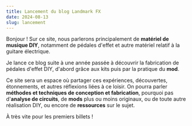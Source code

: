 ```yaml
---
title: Lancement du blog Landmark FX
date: 2024-08-13
slug: lancement
---
```


Bonjour ! Sur ce site, nous parlerons principalement de **matériel de musique DIY**, notamment de pédales d'effet et autre matériel relatif à la guitare électrique.

Je lance ce blog suite à une année passée à découvrir la fabrication de pédales d'effet DIY, d'abord grâce aux kits puis par la pratique du **mod**.

Ce site sera un espace où partager ces expériences, découvertes, étonnements, et autres réflexions liées à ce loisir. On pourra parler **méthodes et techniques de conception et fabrication**, pourquoi pas d'**analyse de circuits**, de **mods** plus ou moins originaux, ou de toute autre réalisation DIY, ou encore de **ressources** sur le sujet.

À très vite pour les premiers billets !
